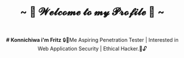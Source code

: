 <body>
  <center>
<h1 align="center"> ~ 🐉 𝓦𝓮𝓵𝓬𝓸𝓶𝓮 𝓽𝓸 𝓶𝔂 𝓟𝓻𝓸𝓯𝓲𝓵𝓮 🦖 ~</h1>
<br>  


**# Konnichiwa i'm Fritz**
🔒👾Me Aspiring Penetration Tester | Interested in Web Application Security | Ethical Hacker.🤖🔓
</body>
